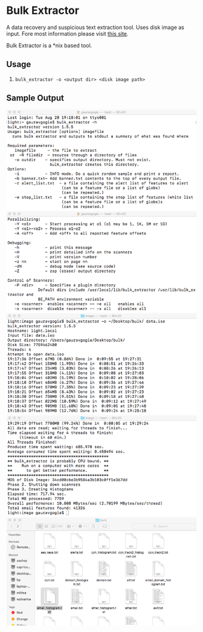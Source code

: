 # Bulk Extractor
A data recovery and suspicious text extraction tool. Uses disk image as input.
Fore most information please visit [this site](https://forensicswiki.org/wiki/Bulk_extractor).

Bulk Extractor is a *nix based tool.

## Usage
1. `bulk_extractor -o <output dir> <disk image path>`

## Sample Output
![sample output](./pics/bulk_1.png "Page 1")
![sample output](./pics/bulk_2.png "Page 2")
![sample output](./pics/bulk_3.png "Page 3")
![sample output](./pics/bulk_4.png "Page 4")
![sample output](./pics/bulk_5.png "Page 5")